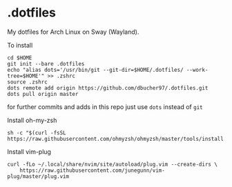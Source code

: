 # .dotfiles
My dotfiles for Arch Linux on Sway (Wayland).


To install
```
cd $HOME
git init --bare .dotfiles
echo "alias dots='/usr/bin/git --git-dir=$HOME/.dotfiles/ --work-tree=$HOME'" >> .zshrc
source .zshrc
dots remote add origin https://github.com/dbucher97/.dotfiles.git
dots pull origin master

```

for further commits and adds in this repo just use `dots` instead of `git`

Install oh-my-zsh
```
sh -c "$(curl -fsSL https://raw.githubusercontent.com/ohmyzsh/ohmyzsh/master/tools/install.sh)"
```

Install vim-plug
```
curl -fLo ~/.local/share/nvim/site/autoload/plug.vim --create-dirs \
    https://raw.githubusercontent.com/junegunn/vim-plug/master/plug.vim
```
